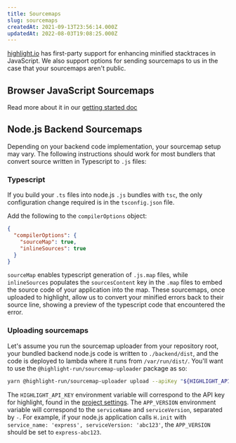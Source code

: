 ```yaml
---
title: Sourcemaps
slug: sourcemaps
createdAt: 2021-09-13T23:56:14.000Z
updatedAt: 2022-08-03T19:08:25.000Z
---
```


[highlight.io](https://highlight.io) has first-party support for enhancing minified stacktraces in JavaScript. We also
support options for sending sourcemaps to us in the case that your sourcemaps aren't public.

## Browser JavaScript Sourcemaps

Read more about it in
our [getting started doc](../../../getting-started/3_browser/7_replay-configuration/sourcemaps.md)

## Node.js Backend Sourcemaps

Depending on your backend code implementation, your sourcemap setup may vary. The following instructions should work for
most bundlers that convert source written in Typescript to `.js` files:

### Typescript

If you build your `.ts` files into node.js `.js` bundles with `tsc`, the only configuration change required is in
the `tsconfig.json` file.

Add the following to the `compilerOptions` object:

```json
{
  "compilerOptions": {
    "sourceMap": true,
    "inlineSources": true
  }
}
```

`sourceMap` enables typescript generation of `.js.map` files, while `inlineSources` populates the `sourcesContent` key
in the `.map` files to embed the source code of your application into the map. These sourcemaps, once uploaded to
highlight, allow us to convert your minified errors back to their source line, showing a preview of the typescript code
that encountered the error.

### Uploading sourcemaps

Let's assume you run the sourcemap uploader from your repository root, your bundled backend node.js code is written
to `./backend/dist`, and the code is deployed to lambda where it runs from `/var/run/dist/`. You'll want to use
the `@highlight-run/sourcemap-uploader` package as so:

```bash
yarn @highlight-run/sourcemap-uploader upload --apiKey "${HIGHLIGHT_API_KEY}" --appVersion "${APP_VERSION}" --path ./backend/dist --basePath /var/run/dist/
```

The `HIGHLIGHT_API_KEY` environment variable will correspond to the API key for highlight, found in
the [project settings](https://app.highlight.io/settings/errors#sourcemaps). The `APP_VERSION` environment variable will
correspond to the `serviceName` and `serviceVersion`, separated by `-`. For example, if your node.js application
calls `H.init` with `service_name: 'express', serviceVersion: 'abc123'`, the `APP_VERSION` should be set
to `express-abc123`. 
